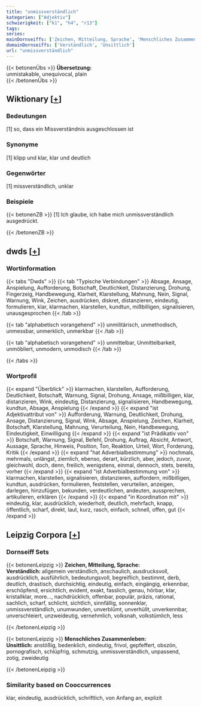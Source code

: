 ```yaml
---
title: "unmissverständlich"
kategorien: ["Adjektiv"]
schwierigkeit: ["k1", "h4", "r13"]
tags:
series:
mainDornseiffs: ['Zeichen, Mitteilung, Sprache', 'Menschliches Zusammenleben']
domainDornseiffs: ['Verständlich', 'Unsittlich']
url: "unmissverständlich"
---
```


{{< betonenÜbs >}}
**Übersetzung:**  
unmistakable, unequivocal, plain  
{{< /betonenÜbs >}}

## Wiktionary [[+](https://de.wiktionary.org/wiki/unmissverständlich)]

### Bedeutungen
[1] so, dass ein Missverständnis ausgeschlossen ist  

### Synonyme
[1] klipp und klar, klar und deutlich  

### Gegenwörter
[1] missverständlich, unklar  

### Beispiele
{{< betonenZB >}}
[1] Ich glaube, ich habe mich unmissverständlich ausgedrückt.  

{{< /betonenZB >}}


## dwds [[+](https://www.dwds.de/wb/unmissverständlich)]

### Wortinformation
{{< tabs "Dwds" >}}
{{< tab "Typische Verbindungen" >}}
Absage, Ansage, Anspielung, Aufforderung, Botschaft, Deutlichkeit, Distanzierung, Drohung, Fingerzeig, Handbewegung, Klarheit, Klarstellung, Mahnung, Nein, Signal, Warnung, Wink, Zeichen, ausdrücken, diskret, distanzieren, eindeutig, formulieren, klar, klarmachen, klarstellen, kundtun, mißbilligen, signalisieren, unausgesprochen
{{< /tab >}}

{{< tab "alphabetisch vorangehend" >}}
unmilitärisch, unmethodisch, unmessbar, unmerklich, unmerkbar
{{< /tab >}}

{{< tab "alphabetisch vorangehend" >}}
unmittelbar, Unmittelbarkeit, unmöbliert, unmodern, unmodisch
{{< /tab >}}

{{< /tabs >}}

### Wortprofil
{{< expand "Überblick" >}} klarmachen, klarstellen, Aufforderung, Deutlichkeit, Botschaft, Warnung, Signal, Drohung, Ansage, mißbilligen, klar, distanzieren, Wink, eindeutig, Distanzierung, signalisieren, Handbewegung, kundtun, Absage, Anspielung {{< /expand >}}
{{< expand "ist Adjektivattribut von" >}} Aufforderung, Warnung, Deutlichkeit, Drohung, Ansage, Distanzierung, Signal, Wink, Absage, Anspielung, Zeichen, Klarheit, Botschaft, Klarstellung, Mahnung, Verurteilung, Nein, Handbewegung, Eindeutigkeit, Einwilligung {{< /expand >}}
{{< expand "ist Prädikativ von" >}} Botschaft, Warnung, Signal, Befehl, Drohung, Auftrag, Absicht, Antwort, Aussage, Sprache, Hinweis, Position, Ton, Reaktion, Urteil, Wort, Forderung, Kritik {{< /expand >}}
{{< expand "hat Adverbialbestimmung" >}} nochmals, mehrmals, unlängst, ziemlich, ebenso, derart, kürzlich, aber, jedoch, zuvor, gleichwohl, doch, denn, freilich, wenigstens, einmal, dennoch, stets, bereits, vorher {{< /expand >}}
{{< expand "ist Adverbialbestimmung von" >}} klarmachen, klarstellen, signalisieren, distanzieren, auffordern, mißbilligen, kundtun, ausdrücken, formulieren, feststellen, verurteilen, anzeigen, darlegen, hinzufügen, bekunden, verdeutlichen, andeuten, aussprechen, artikulieren, erklären {{< /expand >}}
{{< expand "in Koordination mit" >}} eindeutig, klar, ausdrücklich, wiederholt, deutlich, mehrfach, knapp, öffentlich, scharf, direkt, laut, kurz, rasch, einfach, schnell, offen, gut {{< /expand >}}

## Leipzig Corpora [[+](https://corpora.uni-leipzig.de/en/res?word=unmissverständlich&corpusId=deu_newscrawl-public_2018)]

### Dornseiff Sets
{{< betonenLeipzig >}}
**Zeichen, Mitteilung, Sprache:**  
**Verständlich:** allgemein verständlich, anschaulich, ausdrucksvoll, ausdrücklich, ausführlich, bedeutungsvoll, begreiflich, bestimmt, derb, deutlich, drastisch, durchsichtig, eindeutig, einfach, eingängig, erkennbar, erschöpfend, ersichtlich, evident, exakt, fasslich, genau, hörbar, klar, kristallklar, more..., nachdrücklich, offenbar, populär, präzis, rational, sachlich, scharf, schlicht, sichtlich, sinnfällig, sonnenklar, unmissverständlich, unumwunden, unverblümt, unverhüllt, unverkennbar, unverschleiert, unzweideutig, vernehmlich, volksnah, volkstümlich, less  

{{< /betonenLeipzig >}}


{{< betonenLeipzig >}}
**Menschliches Zusammenleben:**  
**Unsittlich:** anstößig, bedenklich, eindeutig, frivol, gepfeffert, obszön, pornografisch, schlüpfrig, schmutzig, unmissverständlich, unpassend, zotig, zweideutig  

{{< /betonenLeipzig >}}

### Similarity based on Cooccurrences
klar, eindeutig, ausdrücklich, schriftlich, von Anfang an, explizit

